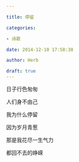 ```yaml
---

title: 停留

categories:

- 诗歌

date: 2014-12-10 17:58:38

author: Herb

draft: true
---
```


日子行色匆匆

人们身不由己

我为什么停留

因为岁月青葱

那是我花尽一生气力

都回不去的峥嵘